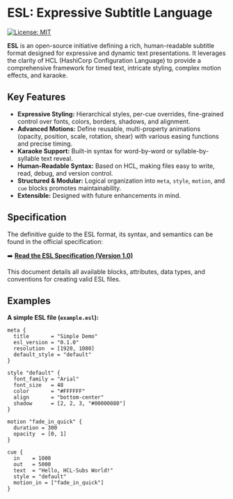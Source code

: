 # ESL: Expressive Subtitle Language

[![License: MIT](https://img.shields.io/badge/License-MIT-yellow.svg)](https://opensource.org/licenses/MIT)

**ESL** is an open-source initiative defining a rich, human-readable subtitle format designed for expressive and dynamic text presentations. It leverages the clarity of HCL (HashiCorp Configuration Language) to provide a comprehensive framework for timed text, intricate styling, complex motion effects, and karaoke.

## Key Features

*   **Expressive Styling:** Hierarchical styles, per-cue overrides, fine-grained control over fonts, colors, borders, shadows, and alignment.
*   **Advanced Motions:** Define reusable, multi-property animations (opacity, position, scale, rotation, shear) with various easing functions and precise timing.
*   **Karaoke Support:** Built-in syntax for word-by-word or syllable-by-syllable text reveal.
*   **Human-Readable Syntax:** Based on HCL, making files easy to write, read, debug, and version control.
*   **Structured & Modular:** Logical organization into `meta`, `style`, `motion`, and `cue` blocks promotes maintainability.
*   **Extensible:** Designed with future enhancements in mind.

## Specification

The definitive guide to the ESL format, its syntax, and semantics can be found in the official specification:

➡️ **[Read the ESL Specification (Version 1.0)](https://github.com/OpenAnime/ESL/wiki)**

This document details all available blocks, attributes, data types, and conventions for creating valid ESL files.

## Examples

**A simple ESL file (`example.esl`):**
```hcl
meta {
  title       = "Simple Demo"
  esl_version = "0.1.0"
  resolution  = [1920, 1080]
  default_style = "default"
}

style "default" {
  font_family = "Arial"
  font_size   = 48
  color       = "#FFFFFF"
  align       = "bottom-center"
  shadow      = [2, 2, 3, "#00000080"]
}

motion "fade_in_quick" {
  duration = 300
  opacity  = [0, 1]
}

cue {
  in    = 1000
  out   = 5000
  text  = "Hello, HCL-Subs World!"
  style = "default"
  motion_in = ["fade_in_quick"]
}
```
